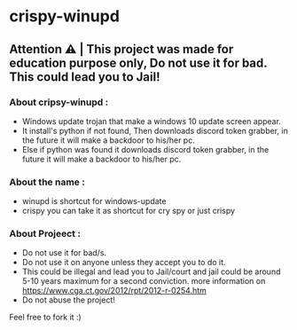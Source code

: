 # crispy-winupd

## Attention ⚠️ | This project was made for education purpose only, Do not use it for bad. This could lead you to Jail!

### About cripsy-winupd :
- Windows update trojan that make a windows 10 update screen appear.
- It install's python if not found, Then downloads discord token grabber, in the future it will make a backdoor to his/her pc.
- Else if python was found it downloads discord token grabber, in the future it will make a backdoor to his/her pc.

### About the name :
- winupd is shortcut for windows-update
- crispy you can take it as shortcut for cry spy or just crispy

### About Projeect :
- Do not use it for bad/s.
- Do not use it on anyone unless they accept you to do it.
- This could be illegal and lead you to Jail/court and jail could be around 5-10 years maximum for a second conviction. more information on https://www.cga.ct.gov/2012/rpt/2012-r-0254.htm
- Do not abuse the project!

Feel free to fork it :)
